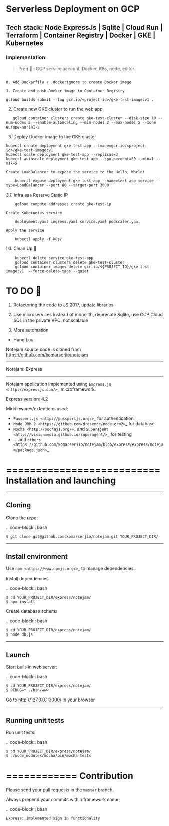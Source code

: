 # Serverless Deployment on GCP


## Tech stack: Node ExpressJs | Sqlite | Cloud Run | Terraform | Container Registry | Docker | GKE | Kubernetes

### Implementation:

> Preq :monocle_face: : GCP service account, Docker, K8s, node, editor

```[![Open in Cloud Shell](http://gstatic.com/cloudssh/images/open-btn.svg)](https://console.cloud.google.com/cloudshell/editor?cloudshell_git_repo=https%3A%2F%2Fgithub.com%2duchungluu%2nordcloud-gcp_tutorial)

0. Add Dockerfile + .dockerignore to create Docker image

1. Create and push Docker image to Container Registry    

gcloud builds submit --tag gcr.io/<project-id>/gke-test-image:v1 .
```
2. Create new GKE cluster to run the web app
``` 
   gcloud container clusters create gke-test-cluster --disk-size 10 --num-nodes 2 --enable-autoscaling --min-nodes 2 --max-nodes 5 --zone europe-north1-a
```
3. Deploy Docker image to the GKE cluster
 ```
kubectl create deployment gke-test-app --image=gcr.io/<project-id>/gke-test-image:v1 
kubectl scale deployment gke-test-app --replicas=3
kubectl autoscale deployment gke-test-app --cpu-percent=80 --min=1 --max=5
```
    Create LoadBalancer to expose the service to the Hello, World! 
```    
    kubectl expose deployment gke-test-app --name=test-app-service --type=LoadBalancer --port 80 --target-port 3000 
```

*3.1*. Infra aas 
    Reserve Static IP
```
    gcloud compute addresses create gke-test-ip
```
    Create Kubernetes service
```
    deployment.yaml ingress.yaml service.yaml podscaler.yaml
```
    Apply the service
```
    kubectl apply -f k8s/
```
10. Clean Up :metal:
```
    kubectl delete service gke-test-app
    gcloud container clusters delete gke-test-cluster
    gcloud container images delete gcr.io/${PROJECT_ID}/gke-test-image:v1  --force-delete-tags --quiet
```


# TO DO :rocket:


1. Refactoring the code to JS 2017, update libraries

2. Use microservices instead of monolith, deprecate Sqlite, use GCP Cloud SQL in the private VPC. not scalable

3. More automation

*  Hung Luu

Notejam source code is cloned from <https://github.com/komarserjio/notejam>
****************
Notejam: Express
****************

Notejam application implemented using `Express.js <http://expressjs.com/>`_ microframework.

Express version: 4.2

Middlewares/extentions used:

* `Passport.js <http://passportjs.org/>`_ for authentication
* `Node ORM 2 <https://github.com/dresende/node-orm2>`_ for database
* `Mocha <http://mochajs.org/>`_ and `Superagent <http://visionmedia.github.io/superagent/>`_ for testing
* ... and `others <https://github.com/komarserjio/notejam/blob/express/express/notejam/package.json>`_

==========================
Installation and launching
==========================

-------
Cloning
-------

Clone the repo:

.. code-block:: bash

    $ git clone git@github.com:komarserjio/notejam.git YOUR_PROJECT_DIR/

-------------------
Install environment
-------------------
Use `npm <https://www.npmjs.org/>`_ to manage dependencies.

Install dependencies

.. code-block:: bash

    $ cd YOUR_PROJECT_DIR/express/notejam/
    $ npm install

Create database schema

.. code-block:: bash

    $ cd YOUR_PROJECT_DIR/express/notejam/
    $ node db.js

------
Launch
------

Start built-in web server:

.. code-block:: bash

    $ cd YOUR_PROJECT_DIR/express/notejam/
    $ DEBUG=* ./bin/www

Go to http://127.0.0.1:3000/ in your browser

------------------
Running unit tests
------------------

Run unit tests:

.. code-block:: bash

    $ cd YOUR_PROJECT_DIR/express/notejam/
    $ ./node_modules/mocha/bin/mocha tests

============
Contribution
============

Please send your pull requests in the ``master`` branch.

Always prepend your commits with a framework name:

.. code-block:: bash

    Express: Implemented sign in functionality
